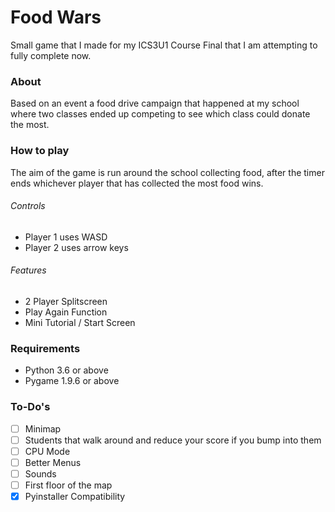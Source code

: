 # Food Wars

Small game that I made for my ICS3U1 Course Final that I am attempting to fully complete now.

### About
Based on an event a food drive campaign that happened at my school where two classes ended up competing to see which class could donate the most.

### How to play
The aim of the game is run around the school collecting food, after the timer ends whichever player that has collected the most food wins.

###### Controls
- Player 1 uses WASD
- Player 2 uses arrow keys


###### Features
- 2 Player Splitscreen
- Play Again Function
- Mini Tutorial / Start Screen

### Requirements
- Python 3.6 or above
- Pygame 1.9.6 or above

### To-Do's
- [ ] Minimap
- [ ] Students that walk around and reduce your score if you bump into them
- [ ] CPU Mode
- [ ] Better Menus
- [ ] Sounds
- [ ] First floor of the map
- [x] Pyinstaller Compatibility
